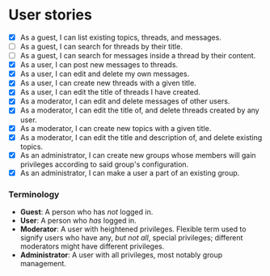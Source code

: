 # User stories

- [x] As a guest, I can list existing topics, threads, and messages.
- [ ] As a guest, I can search for threads by their title.
- [ ] As a guest, I can search for messages inside a thread by their content.
- [x] As a user, I can post new messages to threads.
- [x] As a user, I can edit and delete my own messages.
- [x] As a user, I can create new threads with a given title.
- [x] As a user, I can edit the title of threads I have created.
- [x] As a moderator, I can edit and delete messages of other users.
- [x] As a moderator, I can edit the title of, and delete threads created by any user.
- [x] As a moderator, I can create new topics with a given title.
- [x] As a moderator, I can edit the title and description of, and delete existing topics.
- [x] As an administrator, I can create new groups whose members will gain privileges according to said group's configuration.
- [x] As an administrator, I can make a user a part of an existing group.

### Terminology

- **Guest**: A person who has _not_ logged in.
- **User**: A person who _has_ logged in.
- **Moderator**: A user with heightened privileges. Flexible term used to signify users who have any, _but not all_, special privileges; different moderators might have different privileges.
- **Administrator**: A user with all privileges, most notably group management.